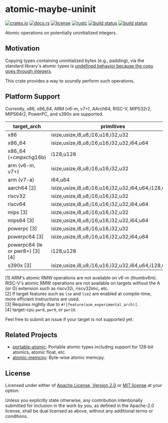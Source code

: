 # atomic-maybe-uninit

[![crates.io](https://img.shields.io/crates/v/atomic-maybe-uninit?style=flat-square&logo=rust)](https://crates.io/crates/atomic-maybe-uninit)
[![docs.rs](https://img.shields.io/badge/docs.rs-atomic--maybe--uninit-blue?style=flat-square&logo=docs.rs)](https://docs.rs/atomic-maybe-uninit)
[![license](https://img.shields.io/badge/license-Apache--2.0_OR_MIT-blue?style=flat-square)](#license)
[![rustc](https://img.shields.io/badge/rustc-1.59+-blue?style=flat-square&logo=rust)](https://www.rust-lang.org)
[![build status](https://img.shields.io/github/workflow/status/taiki-e/atomic-maybe-uninit/CI/main?style=flat-square&logo=github)](https://github.com/taiki-e/atomic-maybe-uninit/actions)
[![build status](https://img.shields.io/cirrus/github/taiki-e/atomic-maybe-uninit/main?style=flat-square&logo=cirrusci)](https://cirrus-ci.com/github/taiki-e/atomic-maybe-uninit)

Atomic operations on potentially uninitialized integers.

## Motivation

Copying types containing uninitialized bytes (e.g., padding), via the standard library's atomic types is [undefined behavior because the copy goes through integers][undefined-behavior].

This crate provides a way to soundly perform such operations.

## Platform Support

Currently, x86, x86_64, ARM (v6-m, v7+), AArch64, RISC-V, MIPS32r2, MIPS64r2, PowerPC, and s390x are supported.

| target_arch                       | primitives                                          | load/store | RMW   |
| --------------------------------- | --------------------------------------------------- |:----------:|:-----:|
| x86                               | isize,usize,i8,u8,i16,u16,i32,u32                   | ✓          | ✓     |
| x86_64                            | isize,usize,i8,u8,i16,u16,i32,u32,i64,u64           | ✓          | ✓     |
| x86_64 (+cmpxchg16b)              | i128,u128                                           | ✓          | ✓     |
| arm (v6-m, v7+)                   | isize,usize,i8,u8,i16,u16,i32,u32                   | ✓          | ✓\[1] |
| arm (v7-a)                        | i64,u64                                             | ✓          | ✓     |
| aarch64 \[2]                      | isize,usize,i8,u8,i16,u16,i32,u32,i64,u64,i128,u128 | ✓          | ✓     |
| riscv32                           | isize,usize,i8,u8,i16,u16,i32,u32                   | ✓          | ✓\[1] |
| riscv64                           | isize,usize,i8,u8,i16,u16,i32,u32,i64,u64           | ✓          | ✓\[1] |
| mips \[3]                         | isize,usize,i8,u8,i16,u16,i32,u32                   | ✓          | ✓     |
| mips64 \[3]                       | isize,usize,i8,u8,i16,u16,i32,u32,i64,u64           | ✓          | ✓     |
| powerpc \[3]                      | isize,usize,i8,u8,i16,u16,i32,u32                   | ✓          | ✓     |
| powerpc64 \[3]                    | isize,usize,i8,u8,i16,u16,i32,u32,i64,u64           | ✓          | ✓     |
| powerpc64 (le or pwr8+) \[3] \[4] | i128,u128                                           | ✓          | ✓     |
| s390x \[3]                        | isize,usize,i8,u8,i16,u16,i32,u32,i64,u64,i128,u128 | ✓          | ✓     |

\[1] ARM's atomic RMW operations are not available on v6-m (thumbv6m). RISC-V's atomic RMW operations are not available on targets without the A (or G) extension such as riscv32i, riscv32imc, etc.<br>
\[2] If target features such as `lse` and `lse2` are enabled at compile-time, more efficient instructions are used.<br>
\[3] Requires nightly due to `#![feature(asm_experimental_arch)]`.<br>
\[4] target-cpu `pwr8`, `pwr9`, or `pwr10`.<br>

Feel free to submit an issue if your target is not supported yet.

## Related Projects

- [portable-atomic]: Portable atomic types including support for 128-bit atomics, atomic float, etc.
- [atomic-memcpy]: Byte-wise atomic memcpy.

[atomic-memcpy]: https://github.com/taiki-e/atomic-memcpy
[portable-atomic]: https://github.com/taiki-e/portable-atomic
[undefined-behavior]: https://doc.rust-lang.org/reference/behavior-considered-undefined.html

## License

Licensed under either of [Apache License, Version 2.0](LICENSE-APACHE) or
[MIT license](LICENSE-MIT) at your option.

Unless you explicitly state otherwise, any contribution intentionally submitted
for inclusion in the work by you, as defined in the Apache-2.0 license, shall
be dual licensed as above, without any additional terms or conditions.
